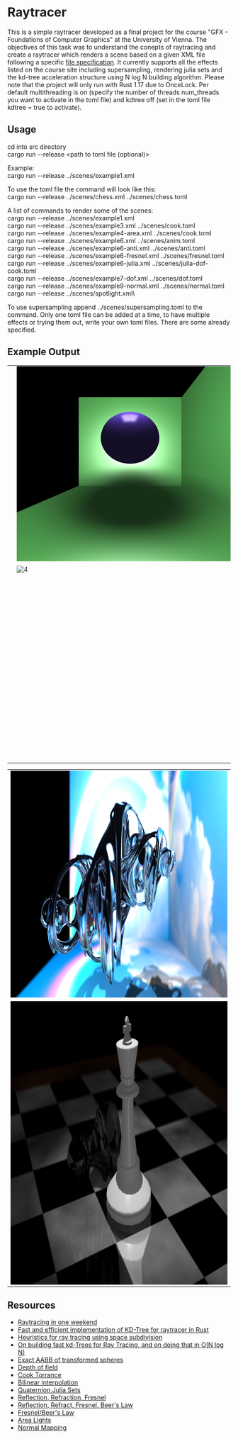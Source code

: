 # Raytracer
This is a simple raytracer developed as a final project for the course "GFX - Foundations of Computer Graphics" at the University of Vienna. The objectives of this task was to understand the conepts of raytracing and create a raytracer which renders a scene based on a given XML file following a specific [file specification](http://vda.univie.ac.at/Teaching/Graphics/23s/Labs/Lab3/lab2_file_specification.html). It currently supports all the effects listed on the course site including supersampling, rendering julia sets and the kd-tree acceleration structure using N log N building algorithm. Please note that the project will only run with Rust 1.17 due to OnceLock. Per default multithreading is on (specify the number of threads num_threads you want to activate in the toml file) and kdtree off (set in the toml file kdtree = true to activate).

## Usage
cd into src directory\
cargo run --release <path to XML> <path to toml file (optional)>

Example:\
cargo run --release ../scenes/example1.xml

To use the toml file the command will look like this:\
cargo run --release ../scenes/chess.xml ../scenes/chess.toml

A list of commands to render some of the scenes:\
cargo run --release ../scenes/example1.xml\
cargo run --release ../scenes/example3.xml ../scenes/cook.toml\
cargo run --release ../scenes/example4-area.xml ../scenes/cook.toml\
cargo run --release ../scenes/example6.xml ../scenes/anim.toml\
cargo run --release ../scenes/example6-anti.xml ../scenes/anti.toml\
cargo run --release ../scenes/example6-fresnel.xml ../scenes/fresnel.toml\
cargo run --release ../scenes/example6-julia.xml ../scenes/julia-dof-cook.toml\
cargo run --release ../scenes/example7-dof.xml ../scenes/dof.toml\
cargo run --release ../scenes/example9-normal.xml ../scenes/normal.toml\
cargo run --release ../scenes/spotlight.xml\

To use supersampling append ../scenes/supersampling.toml to the command. Only one toml file can be added at a time, to have multiple effects or trying them out, write your own toml files. There are some already specified. 

## Example Output
<table>
  <tr>
    <td> <img src="https://github.com/fini03/raytracer/blob/main/output/example3-cook.png"  alt="1" width = 512px height = 440px ></td>
    <td><img src="https://github.com/fini03/raytracer/blob/main/output/example4-area.png" alt="2" width = 512px height = 440px></td>
   </tr> 
   <tr>
      <td><img src="https://github.com/fini03/raytracer/blob/main/output/example7-dof.png" alt="3" width = 512px height = 440px></td>
      <td><img src="https://github.com/fini03/raytracer/blob/main/output/example9-normal.png" align="right" alt="4" width = 512px height = 440px>
  </td>
  </tr>
</table>
<table>
  <tr>
      <td><img src="https://github.com/fini03/raytracer/blob/main/output/example6-julia.png" alt="5" width = 1920px height = 512px></td>
   </tr>
   <tr>
      <td><img src="https://github.com/fini03/raytracer/blob/main/output/chess.png" align="right" alt="6" width = 1280px height = 640px>
   </td>
   </tr>
</table>

## Resources
* [Raytracing in one weekend](https://raytracing.github.io/books/RayTracingInOneWeekend.html)
* [Fast and efficient implementation of KD-Tree for raytracer in Rust](https://www.flomonster.fr/articles/kdtree.html)
* [Heuristics for ray tracing using space subdivision](https://graphicsinterface.org/wp-content/uploads/gi1989-22.pdf)
* [On building fast kd-Trees for Ray Tracing, and on doing that in O(N log N)](http://www.irisa.fr/prive/kadi/Sujets_CTR/kadi/Kadi_sujet2_article_Kdtree.pdf)
* [Exact AABB of transformed spheres](https://tavianator.com/2014/ellipsoid_bounding_boxes.html)
* [Depth of field](https://stackoverflow.com/questions/10012219/how-to-implement-depth-of-field-in-ray-tracer)
* [Cook Torrance](https://graphicscompendium.com/gamedev/15-pbr)
* [Bilinear interpolation](https://en.wikipedia.org/wiki/Bilinear_interpolation)
* [Quaternion Julia Sets](https://www.cs.cmu.edu/~kmcrane/Projects/QuaternionJulia/paper.pdf)
* [Reflection, Refraction, Fresnel](https://www.scratchapixel.com/lessons/3d-basic-rendering/introduction-to-shading/reflection-refraction-fresnel.html)
* [Reflection, Refract, Fresnel, Beer's Law](https://blog.demofox.org/2017/01/09/raytracing-reflection-refraction-fresnel-total-internal-reflection-and-beers-law/)
* [Fresnel/Beer's Law](https://blog.demofox.org/2017/01/09/raytracing-reflection-refraction-fresnel-total-internal-reflection-and-beers-law/)
* [Area Lights](http://raytracerchallenge.com/bonus/area-light.html)
* [Normal Mapping](http://www.opengl-tutorial.org/intermediate-tutorials/tutorial-13-normal-mapping/)
